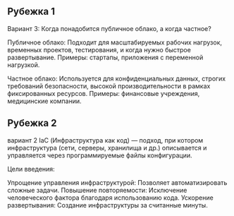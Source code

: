 ## Рубежка 1 ##
Вариант 3: Когда понадобится публичное облако, а когда частное?

Публичное облако:
Подходит для масштабируемых рабочих нагрузок, временных проектов, тестирования, и когда нужно быстрое развертывание. Примеры: стартапы, приложения с переменной нагрузкой.

Частное облако:
Используется для конфиденциальных данных, строгих требований безопасности, высокой производительности в рамках фиксированных ресурсов. Примеры: финансовые учреждения, медицинские компании.

## Рубежка 2 ##
вариант 2
IaC (Инфраструктура как код) — подход, при котором инфраструктура (сети, серверы, хранилища и др.) описывается и управляется через программируемые файлы конфигурации.

Цели введения:

Упрощение управления инфраструктурой: Позволяет автоматизировать сложные задачи.
Повышение повторяемости: Исключение человеческого фактора благодаря использованию кода.
Ускорение развертывания: Создание инфраструктуры за считанные минуты.